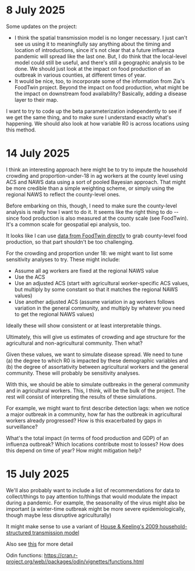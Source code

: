 # 8 July 2025 

Some updates on the project: 

- I think the spatial transmission model is no longer necessary. I just can't see us using it to meaningfully say anything about the timing and location of introductions, since it's not clear that a future influenza pandemic will spread like the last one. But, I do think that the local-level model could still be useful, and there's still a geographic analysis to be done. We should just look at the impact on food production of an outbreak in various counties, at different times of year. 
- It would be nice, too, to incorporate some of the information from Zia's FoodTwin project. Beyond the impact on food production, what might be the impact on downstream food availability? Basically, adding a disease layer to their map. 

I want to try to code up the beta parameterization independently to see if we get the same thing, and to make sure I understand exactly what's happening. We should also look at how variable R0 is across locations using this method. 

# 14 July 2025 

I think an interesting approach here might be to try to impute the household crowding and proportion-under-18 in ag workers at the county level using ACS and NAWS data using a sort of pooled Bayesian approach. That might be more credible than a simple weighting scheme, or simply using the regional NAWS to reflect the county-level ones. 

Before embarking on this, though, I need to make sure the county-level analysis is really how I want to do it. It seems like the right thing to do -- since food production is also measured at the county scale (see FoodTwin). It's a common scale for geospatial epi analysis, too. 

It looks like I can use [data from FoodTwin directly](https://github.com/earthrise-media/food-system-digital-twin/tree/main/input-data) to grab county-level food production, so that part shouldn't be too challenging. 

For the crowding and proportion under 18: we might want to list some sensitivity analyses to try. These might include: 

- Assume all ag workers are fixed at the regional NAWS value 
- Use the ACS 
- Use an adjusted ACS (start with agricultural worker-specific ACS values, but multiply by some constant so that it matches the regional NAWS values) 
- Use another adjusted ACS (assume variation in ag workers follows variation in the general community, and multiply by whatever you need to get the regional NAWS values)

Ideally these will show consistent or at least interpretable things. 

Ultimately, this will give us estimates of crowding and age structure for the agricultural and non-agricultural community. Then what? 

Given these values, we want to simulate disease spread. We need to tune (a) the degree to which R0 is impacted by these demographic variables and (b) the degree of assortativity between agricultural workers and the general community. These will probably be sensitivity analyses. 

With this, we should be able to simulate outbreaks in the general community and in agricultural workers. This, I think, will be the bulk of the project. The rest will consist of interpreting the results of these simulations. 

For example, we might want to first describe detection lags: when we notice a major outbreak in a community, how far has the outbreak in agricultural workers already progressed? How is this exacerbated by gaps in surveillance? 

What's the total impact (in terms of food production and GDP) of an influenza outbreak? Which locations contribute most to losses? How does this depend on time of year? How might mitigation help? 


# 15 July 2025 

We'll also probably want to include a list of recommendations for data to collect/things to pay attention to/things that would modulate the impact during a pandemic. For example, the seasonality of the virus might also be important (a winter-time outbreak might be more severe epidemiologically, though maybe less disruptive agriculturally) 

It might make sense to use a variant of [House & Keeling's 2009 household-structured transmission model](https://pubmed.ncbi.nlm.nih.gov/18840319/)

Also see [this](https://tah-sci.com/house.pdf) for more detail


Odin functions: https://cran.r-project.org/web//packages/odin/vignettes/functions.html










